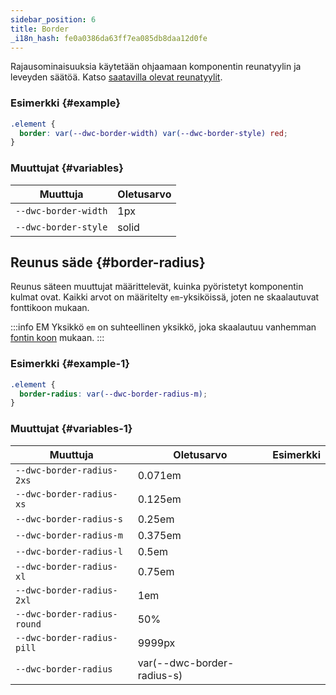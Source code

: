 ```yaml
---
sidebar_position: 6
title: Border
_i18n_hash: fe0a0386da63ff7ea085db8daa12d0fe
---
```

Rajausominaisuuksia käytetään ohjaamaan komponentin reunatyylin ja leveyden säätöä. Katso [saatavilla olevat reunatyylit](https://developer.mozilla.org/en-US/docs/Web/CSS/border-style).

### Esimerkki {#example}

```css
.element {
  border: var(--dwc-border-width) var(--dwc-border-style) red;
}
```

### Muuttujat {#variables}

| **Muuttuja**             | **Oletusarvo**    |
|--------------------------|-------------------|
| `--dwc-border-width`     | 1px               |
| `--dwc-border-style`     | solid             |

## Reunus säde {#border-radius}

Reunus säteen muuttujat määrittelevät, kuinka pyöristetyt komponentin kulmat ovat. Kaikki arvot on määritelty `em`-yksiköissä, joten ne skaalautuvat fonttikoon mukaan.

:::info EM Yksikkö
`em` on suhteellinen yksikkö, joka skaalautuu vanhemman [fontin koon](https://developer.mozilla.org/en-US/docs/Web/CSS/font-size) mukaan.
:::

### Esimerkki {#example-1}

```css
.element {
  border-radius: var(--dwc-border-radius-m);
}
```

### Muuttujat {#variables-1}

| **Muuttuja**                    | **Oletusarvo**               | **Esimerkki**                           |
|----------------------------------|-------------------------------|-----------------------------------------|
| `--dwc-border-radius-2xs`       | 0.071em                        | <RadiusBox radius="--dwc-border-radius-2xs" /> |
| `--dwc-border-radius-xs`        | 0.125em                        | <RadiusBox radius="--dwc-border-radius-xs" /> |
| `--dwc-border-radius-s`         | 0.25em                         | <RadiusBox radius="--dwc-border-radius-s" />  |
| `--dwc-border-radius-m`         | 0.375em                        | <RadiusBox radius="--dwc-border-radius-m" />  |
| `--dwc-border-radius-l`         | 0.5em                          | <RadiusBox radius="--dwc-border-radius-l" />  |
| `--dwc-border-radius-xl`        | 0.75em                         | <RadiusBox radius="--dwc-border-radius-xl" /> |
| `--dwc-border-radius-2xl`       | 1em                            | <RadiusBox radius="--dwc-border-radius-2xl" /> |
| `--dwc-border-radius-round`     | 50%                            | <RadiusBox radius="--dwc-border-radius-round" /> |
| `--dwc-border-radius-pill`      | 9999px                         | <RadiusBox radius="--dwc-border-radius-pill" /> |
| `--dwc-border-radius`           | var(--dwc-border-radius-s)   | <RadiusBox radius="--dwc-border-radius" />     |

